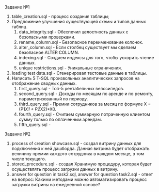 Задание №1
1. table_creation.sql - процесс создания таблицы;
2. Предложение улучшения существующей схемы и типов данных таблиц.
   1) data_integrity.sql - Обеспечил целостность данных с безопасными проверками.
   2) rename_column.sql - Безопасное переименование колонок.
   3) alter_column.sql - Если столбец существует мы сделаем безопасное ALTER COLUMN.
   4) indexing.sql - Создаем индексы для того, чтобы ускорить чтение данных.
   5) unique restrictions.sql - Уникальные ограничения.
3. loading test data.sql - Сгенерировал тестовые данные в таблицы.
4. Написать 5 T-SQL произвольных аналитических запросов на отображение сводных данных.
   1) first_query.sql - Топ-5 рентабельных велосипедов.
   2) second_query.sql - Доходы по месяцам по аренде и по ремонту, параметризованный по периоду.
   3) third_query.sql - Премии сотрудников за месяц по формуле  X = (P1*X1 + P2*X2)*X0.
   4) fourth_query.sql - Считаем суммарную потраченную клиентом сумму только по оплаченным арендам.
   5) fifth_query.sql -

Задание №2
1. process of creation showcase.sql - создал витрину данных для подключения к ней дашборда. Данная витрина будет отображать величину премии каждого сотрудника в каждом месяце, в том числе текущего. 
2. stored_procedure.sql - создал Хранимую процедуру, которая будет осуществлять процесс загрузки данных в витрину.
3. answer for question in task2.sql, answer for question task2.sql - ответ на вопрос: Какими методами можно автоматизировать процесс загрузки витрины на ежедневной основе?


